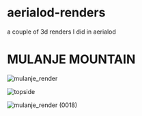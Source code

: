 # aerialod-renders
a couple of 3d renders I did in aerialod
# MULANJE MOUNTAIN
![mulanje_render](https://github.com/chirambo-george/aerialod-renders/assets/174022511/60f7b4dc-94ab-4bbb-9de0-e58a920e3552)

![topside](https://github.com/chirambo-george/aerialod-renders/assets/174022511/52ebffc2-359d-4146-9a9c-74c2aa1558f2)


![mulanje_render (0018)](https://github.com/chirambo-george/aerialod-renders/assets/174022511/0d0c8f98-ee52-4d32-99f9-7309b1d3d271)
